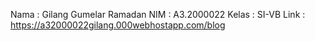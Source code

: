 Nama    : Gilang Gumelar Ramadan
NIM     : A3.2000022
Kelas   : SI-VB
Link    : https://a32000022gilang.000webhostapp.com/blog